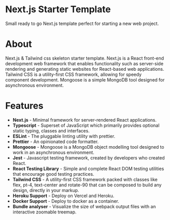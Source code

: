 # Next.js Starter Template
Small ready to go Next.js template perfect for starting a new web project. 

# About
Next.js & Tailwind css skeleton starter template. Next.js is a React front-end development web framework that enables functionality such as server-side rendering and generating static websites for React-based web applications. Tailwind CSS is a utility-first CSS framework, allowing for speedy component development. Mongoose is a simple MongoDB tool designed for asynchronous environment. 

# Features 
- **Next.js** - Minimal framework for server-rendered React applications.
- **Typescript** - Superset of JavaScript which primarily provides optional static typing, classes and interfaces.
- **ESLint** - The pluggable linting utility with prettier.
- **Prettier** - An opinionated code formatter.
- **Mongoose** - Mongoose is a MongoDB object modelling tool designed to work in an asynchronous environment.
- **Jest** - Javascript testing framework, created by developers who created React.
- **React Testing Library** - Simple and complete React DOM testing utilities that encourage good testing practices.
- **Tailwind CSS** - A utility-first CSS framework packed with classes like flex, pt-4, text-center and rotate-90 that can be composed to build any design, directly in your markup.
- **Heroku Support** - Deploy on Vercel and Heroku.
- **Docker Support** - Deploy to docker as a container.
- **Bundle analyser** - Visualize the size of webpack output files with an interactive zoomable treemap.

